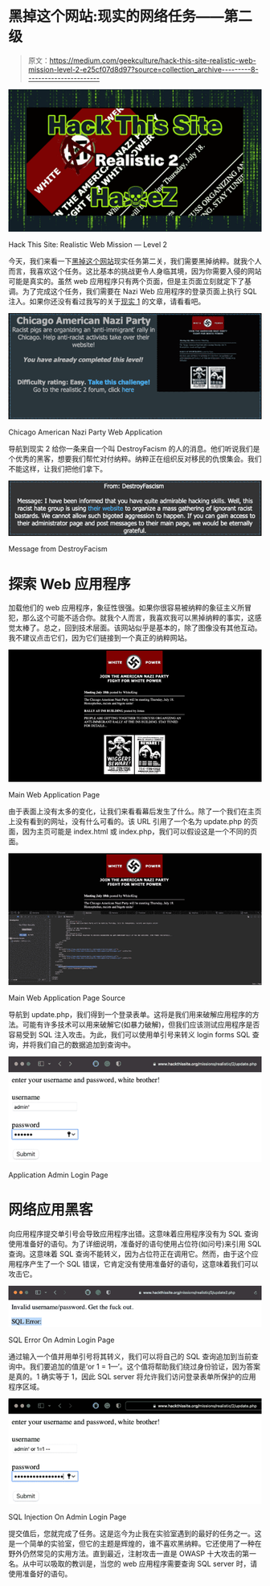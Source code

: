# 黑掉这个网站:现实的网络任务——第二级

> 原文：<https://medium.com/geekculture/hack-this-site-realistic-web-mission-level-2-e25cf07d8d97?source=collection_archive---------8----------------------->

![](img/d7e61dcffff437e0b871baa775ee8de4.png)

Hack This Site: Realistic Web Mission — Level 2

今天，我们来看一下[黑掉这个网站](https://hackthissite.org/)现实任务第二关，我们需要黑掉纳粹。就我个人而言，我喜欢这个任务。这比基本的挑战更令人身临其境，因为你需要入侵的网站可能是真实的。虽然 web 应用程序只有两个页面，但是主页面立刻就定下了基调。为了完成这个任务，我们需要在 Nazi Web 应用程序的登录页面上执行 SQL 注入。如果你还没有看过我写的关于[现实 1](https://haxez.org/2021/09/hack-this-site-realistic-web-missions-level-1/) 的文章，请看看吧。

![](img/eaed99f81929d2f406910c85213a8758.png)

Chicago American Nazi Party Web Application

导航到现实 2 给你一条来自一个叫 DestroyFacism 的人的消息。他们听说我们是个优秀的黑客，想要我们帮忙对付纳粹。纳粹正在组织反对移民的仇恨集会。我们不能这样，让我们把他们拿下。

![](img/6f5e0466b6f31feab41cd458b7f93a56.png)

Message from DestroyFacism

# 探索 Web 应用程序

加载他们的 web 应用程序，象征性很强。如果你很容易被纳粹的象征主义所冒犯，那么这个可能不适合你。就我个人而言，我喜欢我可以黑掉纳粹的事实，这感觉太棒了。总之，回到技术层面。该网站似乎是基本的，除了图像没有其他互动。我不建议点击它们，因为它们链接到一个真正的纳粹网站。

![](img/e2534206b6b6af45ed8ee32a09271b0e.png)

Main Web Application Page

由于表面上没有太多的变化，让我们来看看幕后发生了什么。除了一个我们在主页上没有看到的网址，没有什么可看的。该 URL 引用了一个名为 update.php 的页面，因为主页可能是 index.html 或 index.php，我们可以假设这是一个不同的页面。

![](img/b96e0251f9b343cbe49222615a4f92a0.png)

Main Web Application Page Source

导航到 update.php，我们得到一个登录表单。这将是我们用来破解应用程序的方法。可能有许多技术可以用来破解它(如暴力破解)，但我们应该测试应用程序是否容易受到 SQL 注入攻击。为此，我们可以使用单引号来转义 login forms SQL 查询，并将我们自己的数据追加到查询中。

![](img/aca87a2fd49ec8a9fa3eabd23f49ae4a.png)

Application Admin Login Page

# 网络应用黑客

向应用程序提交单引号会导致应用程序出错。这意味着应用程序没有为 SQL 查询使用准备好的语句。为了详细说明，准备好的语句使用占位符(如问号)来引用 SQL 查询。这意味着 SQL 查询不能转义，因为占位符正在调用它。然而，由于这个应用程序产生了一个 SQL 错误，它肯定没有使用准备好的语句，这意味着我们可以攻击它。

![](img/7f2f831261377f379718e0884e8b740c.png)

SQL Error On Admin Login Page

通过输入一个值并用单引号将其转义，我们可以将自己的 SQL 查询追加到当前查询中。我们要追加的值是‘or 1 = 1—’。这个值将帮助我们绕过身份验证，因为答案是真的。1 确实等于 1，因此 SQL server 将允许我们访问登录表单所保护的应用程序区域。

![](img/6b549962b08e54c3498eed7e31bad61c.png)

SQL Injection On Admin Login Page

提交值后，您就完成了任务。这是迄今为止我在实验室遇到的最好的任务之一。这是一个简单的实验室，但它的主题是辉煌的，谁不喜欢黑纳粹。它还使用了一种在野外仍然常见的实用方法。直到最近，注射攻击一直是 OWASP 十大攻击的第一名。从中可以吸取的教训是，当您的 web 应用程序需要查询 SQL server 时，请使用准备好的语句。